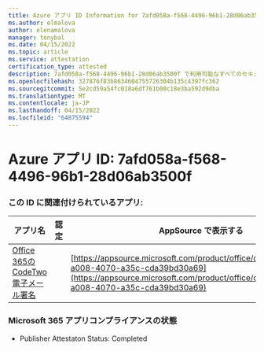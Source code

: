 ```yaml
---
title: Azure アプリ ID Information for 7afd058a-f568-4496-96b1-28d06ab3500f
ms.author: elmalova
author: elenamalova
manager: tonybal
ms.date: 04/15/2022
ms.topic: article
ms.service: attestation
certification_type: attested
description: 7afd058a-f568-4496-96b1-28d06ab3500f で利用可能なすべてのセキュリティとコンプライアンス情報。
ms.openlocfilehash: 327876f83b8634604755726304b135c4397fc362
ms.sourcegitcommit: 5e2cd59a54fc018a6df761b00c18e3ba592d9dba
ms.translationtype: MT
ms.contentlocale: ja-JP
ms.lasthandoff: 04/15/2022
ms.locfileid: "64875594"
---
```

# <a name="azure-app-id-7afd058a-f568-4496-96b1-28d06ab3500f"></a>Azure アプリ ID: 7afd058a-f568-4496-96b1-28d06ab3500f


### <a name="apps-associated-with-this-id"></a>この ID に関連付けられているアプリ:
| **アプリ名** | **認定** | **AppSource で表示する** |
|--------------|---------------|-----------------------|
| [Office 365の CodeTwo 電子メール署名](../forward/codetwo.3d2daeb9-a008-4070-a35c-cda39bd30a69.md) |  | [https://appsource.microsoft.com/product/office/codetwo.3d2daeb9-a008-4070-a35c-cda39bd30a69](https://appsource.microsoft.com/product/office/codetwo.3d2daeb9-a008-4070-a35c-cda39bd30a69) |

### <a name="microsoft-365-app-compliance-status"></a>Microsoft 365 アプリコンプライアンスの状態
- Publisher Attestaton Status: Completed

